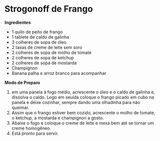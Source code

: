 # Strogonoff de Frango
**Ingredientes**
- 1 quilo de peito de frango
- 1 tablete de caldo de galinha
- 3 colheres de sopa de óleo
- 2 taxas de creme de leite sem soro
- 2 colheres de sopa de molho de tomate
- 2 colheres de sopa de ketchup
- 2 colheres de sopa de mostarda
- Champignon
- Banana palha e arroz branco para acompanhar

**Modo de Preparo**
1. em uma panela à fogo médio, acrescente o óleo e o caldo de galinha e, dissolva o caldo. Logo em seuida coloque o frango picado em cubo na panela e deixe cozinhar, sempre dando uma olhadinha para não queimar.
2. Assim que o frango estiver bem cozido, acrescente o molho de tomate, o ketchup, a mostarda e champignon a gosto.
3. Abaixe o fogo e coloque o creme de leite e mexa bem até se tornar um creme homogêneo.
4. Está pronto para servir.
